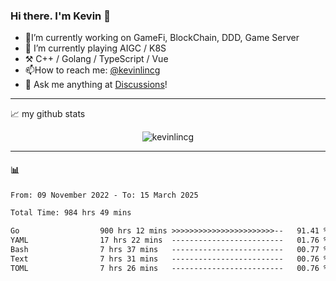 ### Hi there. I'm Kevin 👋

- 🔭I’m currently working on GameFi, BlockChain, DDD, Game Server
- 🌱 I’m currently playing AIGC / K8S
-   :hammer_and_pick: C++ / Golang / TypeScript / Vue
- 📫How to reach me: [@kevinlincg](https://twitter.com/kevinlincg) 
-   :thought_balloon: Ask me anything at [Discussions](https://github.com/kevinlincg/kevinlincg/issues/new)!

---

📈 my github stats

<p align="center"> <img src="https://github-readme-stats-ouuan.vercel.app/api?username=kevinlincg&theme=dark&show_icons=true&count_private=true" alt="kevinlincg" />

---

#### :bar_chart: 

<!--START_SECTION:waka-->

```txt
From: 09 November 2022 - To: 15 March 2025

Total Time: 984 hrs 49 mins

Go                  900 hrs 12 mins >>>>>>>>>>>>>>>>>>>>>>>--   91.41 %
YAML                17 hrs 22 mins  -------------------------   01.76 %
Bash                7 hrs 37 mins   -------------------------   00.77 %
Text                7 hrs 31 mins   -------------------------   00.76 %
TOML                7 hrs 26 mins   -------------------------   00.76 %
```

<!--END_SECTION:waka-->
